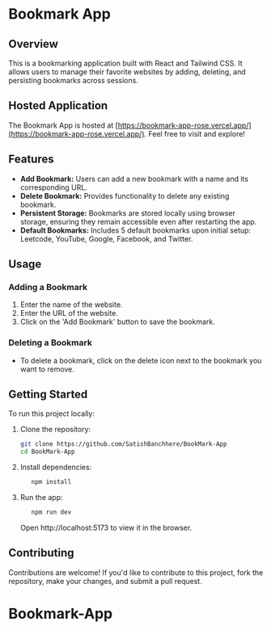 # Bookmark App

## Overview
This is a bookmarking application built with React and Tailwind CSS. It allows users to manage their favorite websites by adding, deleting, and persisting bookmarks across sessions.

## Hosted Application
The Bookmark App is hosted at [https://bookmark-app-rose.vercel.app/](https://bookmark-app-rose.vercel.app/). Feel free to visit and explore!

## Features
- **Add Bookmark:** Users can add a new bookmark with a name and its corresponding URL.
- **Delete Bookmark:** Provides functionality to delete any existing bookmark.
- **Persistent Storage:** Bookmarks are stored locally using browser storage, ensuring they remain accessible even after restarting the app.
- **Default Bookmarks:** Includes 5 default bookmarks upon initial setup: Leetcode, YouTube, Google, Facebook, and Twitter.

## Usage
### Adding a Bookmark
1. Enter the name of the website.
2. Enter the URL of the website.
3. Click on the 'Add Bookmark' button to save the bookmark.

### Deleting a Bookmark
- To delete a bookmark, click on the delete icon next to the bookmark you want to remove.

## Getting Started
To run this project locally:

1. Clone the repository:
   ```bash
   git clone https://github.com/SatishBanchhere/BookMark-App
   cd BookMark-App
   
2. Install dependencies:
     ```bash
        npm install
    ```

3. Run the app:
     ```bash
        npm run dev
    ```
   Open http://localhost:5173 to view it in the browser.

## Contributing
Contributions are welcome! If you'd like to contribute to this project, fork the repository, make your changes, and submit a pull request.

# Bookmark-App
